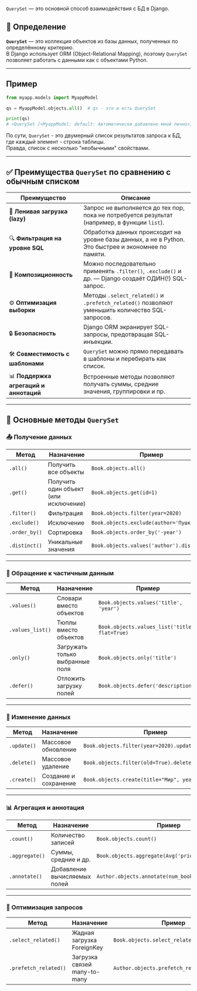 `QuerySet` — это основной способ взаимодействия с БД в Django.  

## 📌 Определение

**`QuerySet`** — это коллекция объектов из базы данных, полученных по определённому критерию.  
В Django использует ORM (Object-Relational Mapping), поэтому `QuerySet` позволяет работать с данными как с объектами Python.

---
## Пример
```python
from myapp.models import MyappModel

qs = MyappModel.objects.all()  # qs - это и есть QuerySet

print(qs)  
# <QuerySet [<MyappModel: default: Автоматически добавлено мной лично>, <MyappModel: example 1: comment 1>, ...]>
```

По сути, `QuerySet` - это двумерный список результатов запроса к БД, где каждый элемент - строка таблицы.  
Правда, список с несколько "необычными" свойствами.


---

## ✅ Преимущества `QuerySet` по сравнению с обычным списком

| Преимущество                           | Описание                                                                                             |
| -------------------------------------- |------------------------------------------------------------------------------------------------------|
| 🔄 **Ленивая загрузка (lazy)**         | Запрос не выполняется до тех пор, пока не потребуется результат (например, в функции `list`).        |
| 🔍 **Фильтрация на уровне SQL**        | Обработка данных происходит на уровне базы данных, а не в Python. Это быстрее и экономнее по памяти. |
| 🧱 **Композиционность**                | Можно последовательно применять `.filter()`, `.exclude()` и др. — Django создаёт ОДИН(!) SQL-запрос. |
| ⚙️ **Оптимизация выборки**             | Методы `.select_related()` и `.prefetch_related()` позволяют уменьшить количество SQL-запросов.      |
| 🔒 **Безопасность**                    | Django ORM экранирует SQL-запросы, предотвращая SQL-инъекции.                                        |
| 🛠 **Совместимость с шаблонами**       | `QuerySet` можно прямо передавать в шаблоны и перебирать как список.                                 |
| 📊 **Поддержка агрегаций и аннотаций** | Встроенные методы позволяют получать суммы, средние значения, группировки и пр.                      |

---

## 🔧 Основные методы `QuerySet`

### 📤 Получение данных

| Метод         | Назначение                            | Пример                                     |
| ------------- | ------------------------------------- | ------------------------------------------ |
| `.all()`      | Получить все объекты                  | `Book.objects.all()`                       |
| `.get()`      | Получить один объект (или исключение) | `Book.objects.get(id=1)`                   |
| `.filter()`   | Фильтрация                            | `Book.objects.filter(year=2020)`           |
| `.exclude()`  | Исключение                            | `Book.objects.exclude(author='Пушкин')`    |
| `.order_by()` | Сортировка                            | `Book.objects.order_by('-year')`           |
| `.distinct()` | Уникальные значения                   | `Book.objects.values('author').distinct()` |

---

### 🎯 Обращение к частичным данным

| Метод            | Назначение                      | Пример                                         |
| ---------------- |---------------------------------| ---------------------------------------------- |
| `.values()`      | Словари вместо объектов         | `Book.objects.values('title', 'year')`         |
| `.values_list()` | Тюплы вместо объектов           | `Book.objects.values_list('title', flat=True)` |
| `.only()`        | Загружать только выбранные поля | `Book.objects.only('title')`                   |
| `.defer()`       | Отложить загрузку полей         | `Book.objects.defer('description')`            |

---

### 🔄 Изменение данных

| Метод       | Назначение            | Пример                                             |
| ----------- | --------------------- | -------------------------------------------------- |
| `.update()` | Массовое обновление   | `Book.objects.filter(year=2020).update(year=2021)` |
| `.delete()` | Массовое удаление     | `Book.objects.filter(old=True).delete()`           |
| `.create()` | Создание и сохранение | `Book.objects.create(title="Мир", year=2022)`      |

---

### 📊 Агрегация и аннотация

| Метод          | Назначение                   | Пример                                             |
| -------------- | ---------------------------- | -------------------------------------------------- |
| `.count()`     | Количество записей           | `Book.objects.count()`                             |
| `.aggregate()` | Суммы, средние и др.         | `Book.objects.aggregate(Avg('price'))`             |
| `.annotate()`  | Добавление вычисляемых полей | `Author.objects.annotate(num_books=Count('book'))` |

---

### 🚀 Оптимизация запросов

| Метод                 | Назначение                   | Пример                                     |
| --------------------- | ---------------------------- | ------------------------------------------ |
| `.select_related()`   | Жадная загрузка ForeignKey   | `Book.objects.select_related('author')`    |
| `.prefetch_related()` | Загрузка связей many-to-many | `Author.objects.prefetch_related('books')` |



